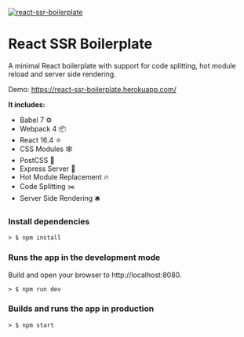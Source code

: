 [![react-ssr-boilerplate](https://i.imgur.com/c4BqIax.png)](https://github.com/luangjokaj/react-ssr-boilerplate)

# React SSR Boilerplate
A minimal React boilerplate with support for code splitting, hot module reload and server side rendering.

Demo: https://react-ssr-boilerplate.herokuapp.com/

**It includes:**
- Babel 7 ⚙
- Webpack 4 📦
- React 16.4 ⚛
- CSS Modules 🕸
- PostCSS 🎨
- Express Server 🤖
- Hot Module Replacement 🔥
- Code Splitting ✂️
- Server Side Rendering 🛎

### Install dependencies
```
> $ npm install
```

### Runs the app in the development mode
Build and open your browser to http://localhost:8080.
```
> $ npm run dev
```

### Builds and runs the app in production
```
> $ npm start
```